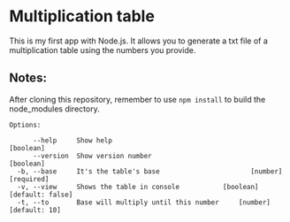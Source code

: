 # Multiplication table

This is my first app with Node.js. It allows you to generate a txt file of a multiplication table using the numbers you provide.

## Notes:

After cloning this repository, remember to use `npm install` to build the node_modules directory.

```
Options:

      --help     Show help                                             [boolean]
      --version  Show version number                                   [boolean]
  -b, --base     It's the table's base                       [number] [required]
  -v, --view     Shows the table in console           [boolean] [default: false]
  -t, --to       Base will multiply until this number     [number] [default: 10]

```